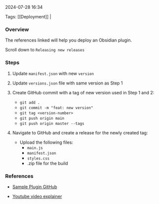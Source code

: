 
2024-07-28 16:34

Tags: [[Deployment]] | 

### Overview
The references linked will help you deploy an Obsidian plugin.

Scroll down to `Releasing new releases`

### Steps

1. Update `manifest.json` with new `version`
2. Update `versions.json` file with same version as Step 1
3. Create GitHub commit with a tag of new version used in Step 1 and 2:
	- `git add .`
	- `git commit -m "feat: new version"`
	- `git tag <version-number>`
	- `git push origin main`
	- `git push origin master --tags`

4. Navigate to GitHub and create a release for the newly created tag:
	- Upload the following files:
		- `main.js`
		- `manifest.json`
		- `styles.css`
		- .zip file for the build

### References
- [Sample Plugin GitHub](https://github.com/obsidianmd/obsidian-sample-plugin)

- [Youtube video explainer](https://www.youtube.com/watch?v=AgXa03ZxJ88)

